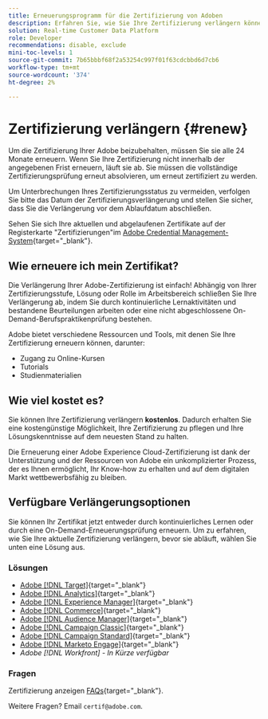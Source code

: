 ```yaml
---
title: Erneuerungsprogramm für die Zertifizierung von Adoben
description: Erfahren Sie, wie Sie Ihre Zertifizierung verlängern können, bevor sie abläuft.
solution: Real-time Customer Data Platform
role: Developer
recommendations: disable, exclude
mini-toc-levels: 1
source-git-commit: 7b65bbbf68f2a53254c997f01f63cdcbbd6d7cb6
workflow-type: tm+mt
source-wordcount: '374'
ht-degree: 2%

---
```


# Zertifizierung verlängern {#renew}

Um die Zertifizierung Ihrer Adobe beizubehalten, müssen Sie sie alle 24 Monate erneuern. Wenn Sie Ihre Zertifizierung nicht innerhalb der angegebenen Frist erneuern, läuft sie ab. Sie müssen die vollständige Zertifizierungsprüfung erneut absolvieren, um erneut zertifiziert zu werden.

Um Unterbrechungen Ihres Zertifizierungsstatus zu vermeiden, verfolgen Sie bitte das Datum der Zertifizierungsverlängerung und stellen Sie sicher, dass Sie die Verlängerung vor dem Ablaufdatum abschließen.

Sehen Sie sich Ihre aktuellen und abgelaufenen Zertifikate auf der Registerkarte &quot;Zertifizierungen&quot;im [Adobe Credential Management-System](https://www.certmetrics.com/adobe/candidate/cert_summary.aspx){target="_blank"}.

## Wie erneuere ich mein Zertifikat?

Die Verlängerung Ihrer Adobe-Zertifizierung ist einfach! Abhängig von Ihrer Zertifizierungsstufe, Lösung oder Rolle im Arbeitsbereich schließen Sie Ihre Verlängerung ab, indem Sie durch kontinuierliche Lernaktivitäten und bestandene Beurteilungen arbeiten oder eine nicht abgeschlossene On-Demand-Berufspraktikenprüfung bestehen.

Adobe bietet verschiedene Ressourcen und Tools, mit denen Sie Ihre Zertifizierung erneuern können, darunter:

* Zugang zu Online-Kursen
* Tutorials
* Studienmaterialien

## Wie viel kostet es?

Sie können Ihre Zertifizierung verlängern **kostenlos**. Dadurch erhalten Sie eine kostengünstige Möglichkeit, Ihre Zertifizierung zu pflegen und Ihre Lösungskenntnisse auf dem neuesten Stand zu halten.

Die Erneuerung einer Adobe Experience Cloud-Zertifizierung ist dank der Unterstützung und der Ressourcen von Adobe ein unkomplizierter Prozess, der es Ihnen ermöglicht, Ihr Know-how zu erhalten und auf dem digitalen Markt wettbewerbsfähig zu bleiben.

## Verfügbare Verlängerungsoptionen

Sie können Ihr Zertifikat jetzt entweder durch kontinuierliches Lernen oder durch eine On-Demand-Erneuerungsprüfung erneuern. Um zu erfahren, wie Sie Ihre aktuelle Zertifizierung verlängern, bevor sie abläuft, wählen Sie unten eine Lösung aus.

### Lösungen

* [Adobe [!DNL Target]](https://experienceleague.adobe.com/docs/certification/certification/technical-certifications/at/at-renew.html?lang=en){target="_blank"}
* [Adobe [!DNL Analytics]](https://experienceleague.adobe.com/docs/certification/certification/technical-certifications/aa/aa-renew.html?lang=en){target="_blank"}
* [Adobe [!DNL Experience Manager]](https://experienceleague.adobe.com/docs/certification/certification/technical-certifications/aem/aem-renew.html?lang=en){target="_blank"}
* [Adobe [!DNL Commerce]](https://experienceleague.adobe.com/docs/certification/certification/technical-certifications/ac/ac-renew.html?lang=en){target="_blank"}
* [Adobe [!DNL Audience Manager]](https://experienceleague.adobe.com/docs/certification/certification/technical-certifications/aam/aam-renew.html?lang=en){target="_blank"}
* [Adobe [!DNL Campaign Classic]](https://experienceleague.adobe.com/docs/certification/certification/technical-certifications/acc/acc-renew.html?lang=en){target="_blank"}
* [Adobe [!DNL Campaign Standard]](https://experienceleague.adobe.com/docs/certification/certification/technical-certifications/acs/acs-renew.html?lang=en){target="_blank"}
* [Adobe [!DNL Marketo Engage]](https://experienceleague.adobe.com/docs/certification/certification/technical-certifications/ame/ame-renew.html?lang=en){target="_blank"}
* _Adobe [!DNL Workfront] - In Kürze verfügbar_

### Fragen

Zertifizierung anzeigen [FAQs](https://experienceleague.adobe.com/docs/certification/certification/faq.html?lang=en){target="_blank"}.

Weitere Fragen? Email `certif@adobe.com`.
